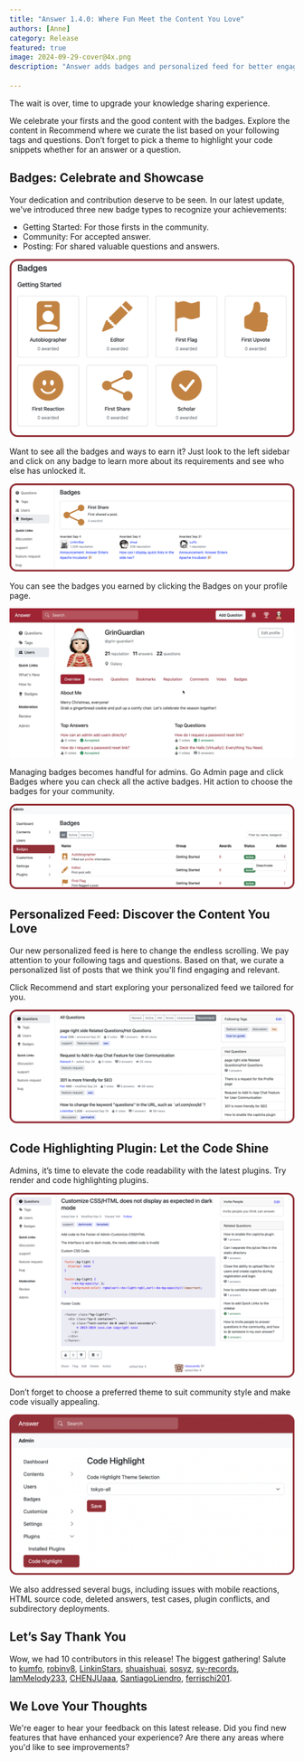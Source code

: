 ```yaml
---
title: "Answer 1.4.0: Where Fun Meet the Content You Love"
authors: [Anne]
category: Release
featured: true
image: 2024-09-29-cover@4x.png
description: "Answer adds badges and personalized feed for better engagement and experience."

---
```


The wait is over, time to upgrade your knowledge sharing experience.
   
We celebrate your firsts and the good content with the badges. Explore the content in Recommend where we curate the list based on your following tags and questions. Don’t forget to pick a theme to highlight your code snippets whether for an answer or a question.

## Badges: Celebrate and Showcase
Your dedication and contribution deserve to be seen. In our latest update, we've introduced three new badge types to recognize your achievements:
* Getting Started: For those firsts in the community.
* Community: For accepted answer. 
* Posting: For shared valuable questions and answers.

![Badges](Getting%20Started.png)

Want to see all the badges and ways to earn it? Just look to the left sidebar and click on any badge to learn more about its requirements and see who else has unlocked it. 

![Badges and Rules](Badges%20Rule.png)

You can see the badges you earned by clicking the Badges on your profile page. 

![Badge on Profile Page](Badges%20Profile%20Page.gif)

Managing badges becomes handful for admins. Go Admin page and click Badges where you can check all the active badges. Hit action to choose the badges for your community. 

![Admin Badge Page](Admin-Badges.png)

## Personalized Feed: Discover the Content You Love
Our new personalized feed is here to change the endless scrolling. 
We pay attention to your following tags and questions. Based on that, we curate a personalized list of posts that we think you'll find engaging and relevant.

Click Recommend and start exploring your personalized feed we tailored for you.

![Recommend List](RecommendList.png)

## Code Highlighting Plugin: Let the Code Shine
Admins, it’s time to elevate the code readability with the latest plugins. Try render and code highlighting plugins.

![Code Highlighting](Code%20Highlight.png)

Don’t forget to choose a preferred theme to suit community style and make code visually appealing. 

![Theme](Highlight%20Theme.png)

We also addressed several bugs, including issues with mobile reactions, HTML source code, deleted answers, test cases, plugin conflicts, and subdirectory deployments.

## Let’s Say Thank You
Wow, we had 10 contributors in this release! The biggest gathering! Salute to [kumfo](https://github.com/kumfo), [robinv8](https://github.com/robinv8), [LinkinStars](https://github.com/LinkinStars), [shuaishuai](https://github.com/shuashuai), [sosyz](https://github.com/sosyz), [sy-records](https://github.com/sy-records), [IamMelody233](https://github.com/IamMelody233), [CHENJUaaa](https://github.com/CHENJUaaa), [SantiagoLiendro](https://github.com/SantiagoLiendro), [ferrischi201](https://github.com/ferrischi201).

## We Love Your Thoughts
We're eager to hear your feedback on this latest release. Did you find new features that have enhanced your experience? Are there any areas where you'd like to see improvements?

